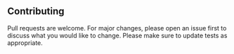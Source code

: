 ## Contributing
Pull requests are welcome. For major changes, please open an issue first to discuss what you would like to change.
Please make sure to update tests as appropriate.
